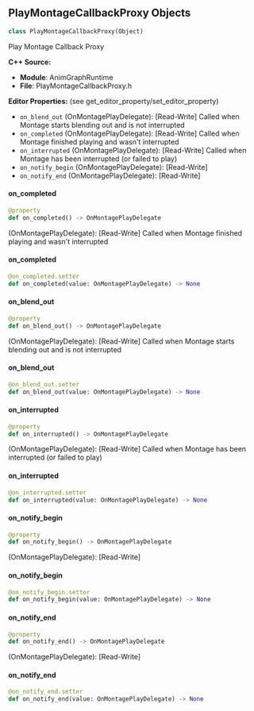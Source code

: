 ## PlayMontageCallbackProxy Objects

```python
class PlayMontageCallbackProxy(Object)
```

Play Montage Callback Proxy

**C++ Source:**

- **Module**: AnimGraphRuntime
- **File**: PlayMontageCallbackProxy.h

**Editor Properties:** (see get_editor_property/set_editor_property)

- ``on_blend_out`` (OnMontagePlayDelegate):  [Read-Write] Called when Montage starts blending out and is not interrupted
- ``on_completed`` (OnMontagePlayDelegate):  [Read-Write] Called when Montage finished playing and wasn't interrupted
- ``on_interrupted`` (OnMontagePlayDelegate):  [Read-Write] Called when Montage has been interrupted (or failed to play)
- ``on_notify_begin`` (OnMontagePlayDelegate):  [Read-Write]
- ``on_notify_end`` (OnMontagePlayDelegate):  [Read-Write]

<a id="unreal.PlayMontageCallbackProxy.on_completed"></a>

#### on_completed

```python
@property
def on_completed() -> OnMontagePlayDelegate
```

(OnMontagePlayDelegate):  [Read-Write] Called when Montage finished playing and wasn't interrupted

<a id="unreal.PlayMontageCallbackProxy.on_completed"></a>

#### on_completed

```python
@on_completed.setter
def on_completed(value: OnMontagePlayDelegate) -> None
```

<a id="unreal.PlayMontageCallbackProxy.on_blend_out"></a>

#### on_blend_out

```python
@property
def on_blend_out() -> OnMontagePlayDelegate
```

(OnMontagePlayDelegate):  [Read-Write] Called when Montage starts blending out and is not interrupted

<a id="unreal.PlayMontageCallbackProxy.on_blend_out"></a>

#### on_blend_out

```python
@on_blend_out.setter
def on_blend_out(value: OnMontagePlayDelegate) -> None
```

<a id="unreal.PlayMontageCallbackProxy.on_interrupted"></a>

#### on_interrupted

```python
@property
def on_interrupted() -> OnMontagePlayDelegate
```

(OnMontagePlayDelegate):  [Read-Write] Called when Montage has been interrupted (or failed to play)

<a id="unreal.PlayMontageCallbackProxy.on_interrupted"></a>

#### on_interrupted

```python
@on_interrupted.setter
def on_interrupted(value: OnMontagePlayDelegate) -> None
```

<a id="unreal.PlayMontageCallbackProxy.on_notify_begin"></a>

#### on_notify_begin

```python
@property
def on_notify_begin() -> OnMontagePlayDelegate
```

(OnMontagePlayDelegate):  [Read-Write]

<a id="unreal.PlayMontageCallbackProxy.on_notify_begin"></a>

#### on_notify_begin

```python
@on_notify_begin.setter
def on_notify_begin(value: OnMontagePlayDelegate) -> None
```

<a id="unreal.PlayMontageCallbackProxy.on_notify_end"></a>

#### on_notify_end

```python
@property
def on_notify_end() -> OnMontagePlayDelegate
```

(OnMontagePlayDelegate):  [Read-Write]

<a id="unreal.PlayMontageCallbackProxy.on_notify_end"></a>

#### on_notify_end

```python
@on_notify_end.setter
def on_notify_end(value: OnMontagePlayDelegate) -> None
```

<a id="unreal.SequenceEvaluatorLibrary"></a>
